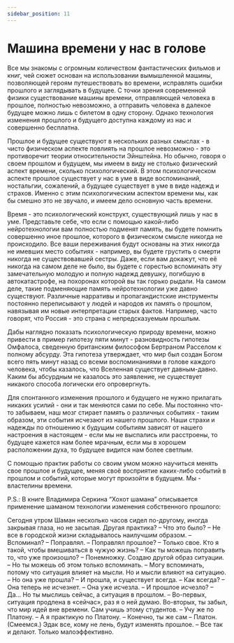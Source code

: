```yaml
---
sidebar_position: 11
---
```


# Машина времени у нас в голове

Все мы знакомы с огромным количеством фантастических фильмов и книг, чей сюжет основан на использовании вымышленной машины, позволяющей героям путешествовать во времени, исправлять ошибки прошлого и заглядывать в будущее. С точки зрения современной физики существование машины времени, отправляющей человека в прошлое, полностью невозможно, а отправить человека в далекое будущее можно лишь с билетом в одну сторону. Однако технология изменения прошлого и будущего доступна каждому из нас и совершенно бесплатна.

Прошлое и будущее существуют в нескольких разных смыслах - в чисто физическом аспекте повлиять на прошлое невозможно - это противоречит теории относительности Эйнштейна. Но обычно, говоря о своем прошлом и будущем, мы имеем в виду не столько физический аспект времени, сколько психологический. В этом психологическом аспекте прошлое существует у нас в уме в виде воспоминаний, ностальгии, сожалений, а будущее существует в уме в виде надежд и страхов. Именно с этим психологическим аспектом времени мы, как бы смешно это не звучало, и имеем дело основную часть времени.

Время - это психологический конструкт, существующий лишь у нас в уме. Представьте себе, что если с помощью какой-либо нейротехнологии вам полностью подменят память, вы будете помнить совершенно иное прошлое, которого в физическом смысле никогда не происходило. Все ваши переживания будут основаны на этих никогда не имевших место событиях - например, вы будете грустить о смерти никогда не существовавшей сестры. Даже, если вам докажут, что её никогда на самом деле не было, вы будете с горестью вспоминать эту замечательную молодую и полную надежд девушку, погибшую в автокатастрофе, на похоронах которой вы так горько рыдали. На самом деле, такие подменяющие память нейротехнологии уже давно существуют. Различные нарративы и пропагандистские инструменты постоянно переписывают у людей и народов их память о прошлом, навязывая им новые интерпретации старых фактов. Например, часто говорят, что Россия - это страна с непредсказуемым прошлым.

Дабы наглядно показать психологическую природу времени, можно привести в пример гипотезу пяти минут - разновидность гипотезы Омфалоса, сведенную британским философом Бертраном Расселом к полному абсурду. Эта гипотеза утверждает, что мир был создан Богом всего пять минут назад со всеми воспоминаниями в голове каждого человека, чтобы казалось, что Вселенная существует давным-давно. Каким бы абсурдным не казалось это заявление, не существует никакого способа логически его опровергнуть.

Для спонтанного изменения прошлого и будущего не нужно прилагать никаких усилий - они и так меняются сами по себе. Мы постоянно что-то забываем, наш мозг стирает память о различных событиях - таким образом, эти события исчезают из нашего прошлого. Наши страхи и надежды по отношению к будущим событиям зависят от нашего настроения в настоящем - если мы не выспались или расстроены, то будущее кажется нам более мрачным, если мы в хорошем расположении духа, то будущее видится нам более светлым.

С помощью практик работы со своим умом можно научиться менять свое прошлое и будущее, меняя своё восприятие каких-либо событий в прошлом и событий, которые могут произойти в будущем. Мы - властелины времени.

P.S.: В книге Владимира Серкина “Хохот шамана” описывается применение шаманом технологии изменения собственного прошлого:

Сегодня утром Шаман несколько часов сидел по-другому, иногда закрывая глаза, но не засыпая. Другая практика?
– Что это было?
– Не все в городской жизни складывалось наилучшим образом.
– Вспоминал?
– Поправлял.
– Поправлял прошлое?
– Только свое. Кто я такой, чтобы вмешиваться в чужую жизнь?
– Как ты можешь поправить то, что уже произошло?
– Понемножку. Создаю другой образ ситуации.
– Но ты можешь об этом только вспоминать.
– Могу вспоминать, потому что ситуация влияет на мысли. Но и мысли влияют на ситуацию.
– Но она уже прошла?
– И прошла, и существует всегда.
– Как всегда?
– Она теперь не исчезнет.
– Она уже исчезла.
– И прошлое исчезло?
– Да… Но ты мыслишь сейчас, а ситуация в прошлом.
– Во-первых, ситуация продлена в «сейчас», раз я о ней думаю. Во-вторых, ты забыл, что мир идей вне времени. Сам учишь этому студентов.
– Учу же по Платону.
– А я практикую по Платону.
– Конечно, ты же сам – Платон. (Смеемся.) Эдак все, кому не лень, будут изменять прошлое.
– Все так и делают. Только малоэффективно.

